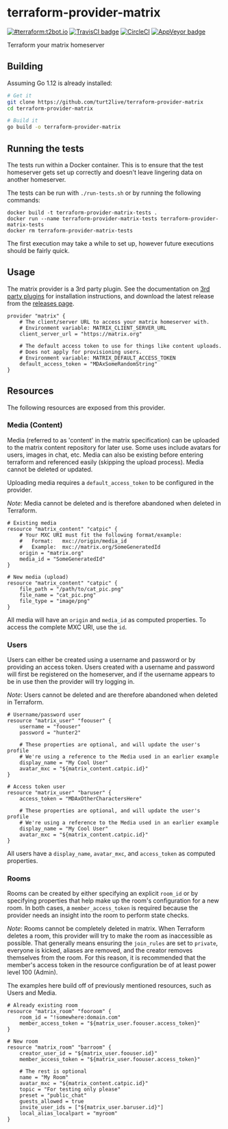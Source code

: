 # terraform-provider-matrix

[![#terraform:t2bot.io](https://img.shields.io/badge/matrix-%23terraform:t2bot.io-brightgreen.svg)](https://matrix.to/#/#terraform:t2bot.io)
[![TravisCI badge](https://travis-ci.org/turt2live/terraform-provider-matrix.svg?branch=master)](https://travis-ci.org/turt2live/terraform-provider-matrix)
[![CircleCI](https://circleci.com/gh/turt2live/terraform-provider-matrix/tree/master.svg?style=svg)](https://circleci.com/gh/turt2live/terraform-provider-matrix/tree/master)
[![AppVeyor badge](https://ci.appveyor.com/api/projects/status/github/turt2live/terraform-provider-matrix?branch=master&svg=true)](https://ci.appveyor.com/project/turt2live/terraform-provider-matrix)

Terraform your matrix homeserver

## Building

Assuming Go 1.12 is already installed:
```bash
# Get it
git clone https://github.com/turt2live/terraform-provider-matrix
cd terraform-provider-matrix

# Build it
go build -o terraform-provider-matrix
```

## Running the tests

The tests run within a Docker container. This is to ensure that the test homeserver gets set up correctly and doesn't 
leave lingering data on another homeserver.

The tests can be run with `./run-tests.sh` or by running the following commands:
```
docker build -t terraform-provider-matrix-tests .
docker run --name terraform-provider-matrix-tests terraform-provider-matrix-tests
docker rm terraform-provider-matrix-tests
```

The first execution may take a while to set up, however future executions should be
fairly quick.

## Usage

The matrix provider is a 3rd party plugin. See the documentation on [3rd party plugins](https://www.terraform.io/docs/configuration/providers.html#third-party-plugins)
for installation instructions, and download the latest release from the [releases page](https://github.com/turt2live/terraform-provider-matrix/releases).

```hcl
provider "matrix" {
    # The client/server URL to access your matrix homeserver with.
    # Environment variable: MATRIX_CLIENT_SERVER_URL
    client_server_url = "https://matrix.org"
    
    # The default access token to use for things like content uploads.
    # Does not apply for provisioning users.
    # Environment variable: MATRIX_DEFAULT_ACCESS_TOKEN
    default_access_token = "MDAxSomeRandomString"
}
```

## Resources

The following resources are exposed from this provider.

### Media (Content)

Media (referred to as 'content' in the matrix specification) can be uploaded to the matrix content repository for later
use. Some uses include avatars for users, images in chat, etc. Media can also be existing before entering terraform and
referenced easily (skipping the upload process). Media cannot be deleted or updated.

Uploading media requires a `default_access_token` to be configured in the provider.

*Note*: Media cannot be deleted and is therefore abandoned when deleted in Terraform.

```hcl
# Existing media 
resource "matrix_content" "catpic" {
    # Your MXC URI must fit the following format/example: 
    #   Format:   mxc://origin/media_id
    #   Example:  mxc://matrix.org/SomeGeneratedId
    origin = "matrix.org"
    media_id = "SomeGeneratedId"
}

# New media (upload)
resource "matrix_content" "catpic" {
    file_path = "/path/to/cat_pic.png"
    file_name = "cat_pic.png"
    file_type = "image/png"
}
```

All media will have an `origin` and `media_id` as computed properties. To access the complete MXC URI, use the `id`.

### Users

Users can either be created using a username and password or by providing an access token. Users created with a username
and password will first be registered on the homeserver, and if the username appears to be in use then the provider will
try logging in.

*Note*: Users cannot be deleted and are therefore abandoned when deleted in Terraform.

```hcl
# Username/password user
resource "matrix_user" "foouser" {
    username = "foouser"
    password = "hunter2"
    
    # These properties are optional, and will update the user's profile
    # We're using a reference to the Media used in an earlier example
    display_name = "My Cool User"
    avatar_mxc = "${matrix_content.catpic.id}"
}

# Access token user
resource "matrix_user" "baruser" {
    access_token = "MDAxOtherCharactersHere"
    
    # These properties are optional, and will update the user's profile
    # We're using a reference to the Media used in an earlier example
    display_name = "My Cool User"
    avatar_mxc = "${matrix_content.catpic.id}"
}
```

All users have a `display_name`, `avatar_mxc`, and `access_token` as computed properties.

### Rooms

Rooms can be created by either specifying an explicit `room_id` or by specifying properties that help make up the room's
configuration for a new room. In both cases, a `member_access_token` is required because the provider needs an insight
into the room to perform state checks.

*Note*: Rooms cannot be completely deleted in matrix. When Terraform deletes a room, this provider will try to make the
room as inaccessible as possible. That generally means ensuring the `join_rules` are set to `private`, everyone is kicked,
aliases are removed, and the creator removes themselves from the room. For this reason, it is recommended that the member's
access token in the resource configuration be of at least power level 100 (Admin).

The examples here build off of previously mentioned resources, such as Users and Media.

```hcl
# Already existing room
resource "matrix_room" "fooroom" {
    room_id = "!somewhere:domain.com"
    member_access_token = "${matrix_user.foouser.access_token}"
}

# New room
resource "matrix_room" "barroom" {
    creator_user_id = "${matrix_user.foouser.id}"
    member_access_token = "${matrix_user.foouser.access_token}"
    
    # The rest is optional
    name = "My Room"
    avatar_mxc = "${matrix_content.catpic.id}"
    topic = "For testing only please"
    preset = "public_chat"
    guests_allowed = true
    invite_user_ids = ["${matrix_user.baruser.id}"]
    local_alias_localpart = "myroom"
}
```
